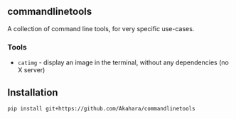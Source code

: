 ## commandlinetools

A collection of command line tools, for very specific use-cases.

### Tools

- `catimg` - display an image in the terminal, without any dependencies (no X server)

## Installation

```bash
pip install git+https://github.com/Akahara/commandlinetools
```